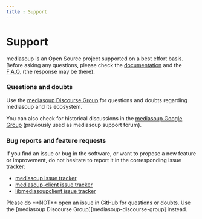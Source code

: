 ```yaml
---
title : Support
---
```



# Support

mediasoup is an Open Source project supported on a best effort basis. Before asking any questions, please check the [documentation](/documentation/) and the [F.A.Q.](/faq/) (the response may be there).


### Questions and doubts

Use the [mediasoup Discourse Group][mediasoup-discourse-group] for questions and doubts regarding mediasoup and its ecosystem.

You can also check for historical discussions in the [mediasoup Google Group][mediasoup-google-group] (previously used as mediasoup support forum).


### Bug reports and feature requests

If you find an issue or bug in the software, or want to propose a new feature or improvement, do not hesitate to report it in the corresponding issue tracker:

* [mediasoup issue tracker][mediasoup-github-issues]
* [mediasoup-client issue tracker][mediasoup-client-github-issues]
* [libmediasoupclient issue tracker][libmediasoupclient-github-issues]

<div markdown="1" class="note warn">
Please do **NOT** open an issue in GitHub for questions or doubts. Use the [mediasoup Discourse Group][mediasoup-discourse-group] instead.
</div>




[mediasoup-discourse-group]:https://mediasoup.discourse.group
[mediasoup-google-group]: https://groups.google.com/forum/#!forum/mediasoup
[mediasoup-github-issues]: https://github.com/versatica/mediasoup/issues
[mediasoup-client-github-issues]: https://github.com/versatica/mediasoup-client/issues
[libmediasoupclient-github-issues]: https://github.com/versatica/libmediasoupclient/issues
